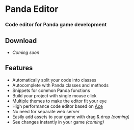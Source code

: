 # Panda Editor

### Code editor for Panda game development

## Download

- _Coming soon_

## Features

- Automatically split your code into classes
- Autocomplete with Panda classes and methods
- Snippets for common Panda functions
- Build your project with single mouse click
- Multiple themes to make the editor fit your eye
- High performance code editor based on [Ace](http://ace.c9.io/)
- No need for separate web server
- Easily add assets to your game with drag & drop _(coming)_
- See changes instantly in your game _(coming)_
